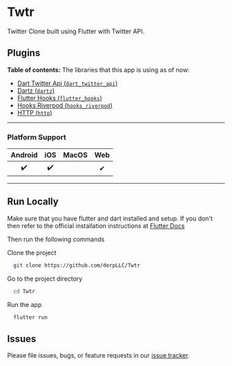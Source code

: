 # Twtr

Twitter Clone built using Flutter with Twitter API.

## Plugins

**Table of contents:**
The libraries that this app is using as of now:

- [Dart Twitter Api (`dart_twitter_api`)](https://pub.dev/packages/dart_twitter_api)
- [Dartz (`dartz`)](https://pub.dev/packages/dartz)
- [Flutter Hooks (`flutter_hooks`)](https://pub.dev/packages/flutter_hooks)
- [Hooks Riverpod (`hooks_riverpod`)](https://pub.dev/packages/hooks_riverpod)
- [HTTP (`http`)](https://pub.dev/packages/http)

---

### Platform Support

| Android | iOS | MacOS | Web |
| :-----: | :-: | :---: | :-: |
|   ✔️    | ✔️  |       |  ✔   |

---

## Run Locally

Make sure that you have flutter and dart installed and setup. If you don't then refer to the official installation instructions at [Flutter Docs](https://flutter.dev/docs/get-started/install)

Then run the following commands

Clone the project

```bash
  git clone https://github.com/derpLLC/Twtr
```

Go to the project directory

```bash
  cd Twtr
```

Run the app

```bash
  flutter run
```

## Issues

Please file issues, bugs, or feature requests in our [issue tracker](https://github.com/derpLLC/Twtr/issues/new/choose).
